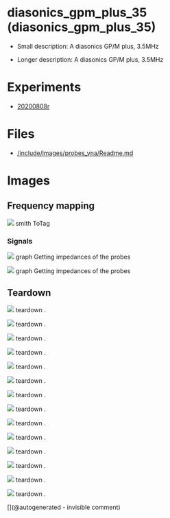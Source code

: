 # diasonics_gpm_plus_35 (diasonics_gpm_plus_35)

* Small description: A diasonics GP/M plus, 3.5MHz

* Longer description: A diasonics GP/M plus, 3.5MHz

# Experiments

* [20200808r](/include/experiments/auto/20200808r.md)


# Files

* [/include/images/probes_vna/Readme.md](/include/images/probes_vna/Readme.md)


# Images

## Frequency mapping 

![](/include/images/probes_vna/diasonics_gpm_plus_35.s1p.png)
smith
ToTag

### Signals 

![](/include/20200809r/images/P_20200508_153306.jpg)
graph
Getting impedances of the probes

![](/include/20200809r/images/probeC.jpg)
graph
Getting impedances of the probes

## Teardown 

![](/include/images/diasonics_gpm_plus_35/P_20191230_200425.jpg)
teardown
.

![](/include/images/diasonics_gpm_plus_35/P_20191230_195735.jpg)
teardown
.

![](/include/images/diasonics_gpm_plus_35/P_20191230_200306.jpg)
teardown
.

![](/include/images/diasonics_gpm_plus_35/P_20191230_194816.jpg)
teardown
.

![](/include/images/diasonics_gpm_plus_35/P_20191230_195922.jpg)
teardown
.

![](/include/images/diasonics_gpm_plus_35/P_20191230_195008.jpg)
teardown
.

![](/include/images/diasonics_gpm_plus_35/P_20191230_195543.jpg)
teardown
.

![](/include/images/diasonics_gpm_plus_35/P_20191230_200308.jpg)
teardown
.

![](/include/images/diasonics_gpm_plus_35/P_20191230_195011.jpg)
teardown
.

![](/include/images/diasonics_gpm_plus_35/P_20191230_194824.jpg)
teardown
.

![](/include/images/diasonics_gpm_plus_35/P_20191230_200702.jpg)
teardown
.

![](/include/images/diasonics_gpm_plus_35/P_20191230_194843.jpg)
teardown
.

![](/include/images/diasonics_gpm_plus_35/P_20191230_195549.jpg)
teardown
.

![](/include/images/diasonics_gpm_plus_35/P_20191230_194820.jpg)
teardown
.





[](@autogenerated - invisible comment)